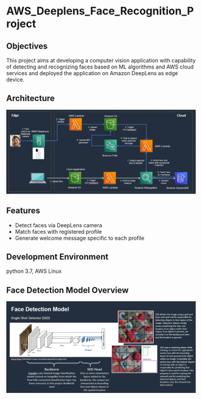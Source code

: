 # AWS_Deeplens_Face_Recognition_Project

## **Objectives**

This project aims at developing a computer vision application with capability of detecting and recognizing faces based on ML algorithms and AWS cloud services and deployed the application on Amazon DeepLens as edge device.

## **Architecture**

![This is an image](workflow.PNG)

## **Features**
- Detect faces via DeepLens camera
- Match faces with registered profile
- Generate welcome message specific to each profile

## **Development Environment**
python 3.7, AWS Linux

## **Face Detection Model Overview**

![This is an image](model.PNG)
